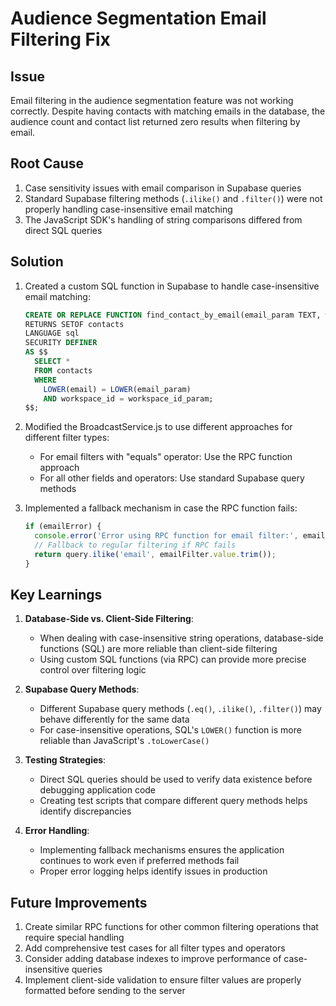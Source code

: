 # Audience Segmentation Email Filtering Fix

## Issue
Email filtering in the audience segmentation feature was not working correctly. Despite having contacts with matching emails in the database, the audience count and contact list returned zero results when filtering by email.

## Root Cause
1. Case sensitivity issues with email comparison in Supabase queries
2. Standard Supabase filtering methods (`.ilike()` and `.filter()`) were not properly handling case-insensitive email matching
3. The JavaScript SDK's handling of string comparisons differed from direct SQL queries

## Solution
1. Created a custom SQL function in Supabase to handle case-insensitive email matching:
   ```sql
   CREATE OR REPLACE FUNCTION find_contact_by_email(email_param TEXT, workspace_id_param TEXT)
   RETURNS SETOF contacts
   LANGUAGE sql
   SECURITY DEFINER
   AS $$
     SELECT * 
     FROM contacts 
     WHERE 
       LOWER(email) = LOWER(email_param) 
       AND workspace_id = workspace_id_param;
   $$;
   ```

2. Modified the BroadcastService.js to use different approaches for different filter types:
   - For email filters with "equals" operator: Use the RPC function approach
   - For all other fields and operators: Use standard Supabase query methods

3. Implemented a fallback mechanism in case the RPC function fails:
   ```javascript
   if (emailError) {
     console.error('Error using RPC function for email filter:', emailError);
     // Fallback to regular filtering if RPC fails
     return query.ilike('email', emailFilter.value.trim());
   }
   ```

## Key Learnings
1. **Database-Side vs. Client-Side Filtering**:
   - When dealing with case-insensitive string operations, database-side functions (SQL) are more reliable than client-side filtering
   - Using custom SQL functions (via RPC) can provide more precise control over filtering logic

2. **Supabase Query Methods**:
   - Different Supabase query methods (`.eq()`, `.ilike()`, `.filter()`) may behave differently for the same data
   - For case-insensitive operations, SQL's `LOWER()` function is more reliable than JavaScript's `.toLowerCase()`

3. **Testing Strategies**:
   - Direct SQL queries should be used to verify data existence before debugging application code
   - Creating test scripts that compare different query methods helps identify discrepancies

4. **Error Handling**:
   - Implementing fallback mechanisms ensures the application continues to work even if preferred methods fail
   - Proper error logging helps identify issues in production

## Future Improvements
1. Create similar RPC functions for other common filtering operations that require special handling
2. Add comprehensive test cases for all filter types and operators
3. Consider adding database indexes to improve performance of case-insensitive queries
4. Implement client-side validation to ensure filter values are properly formatted before sending to the server
